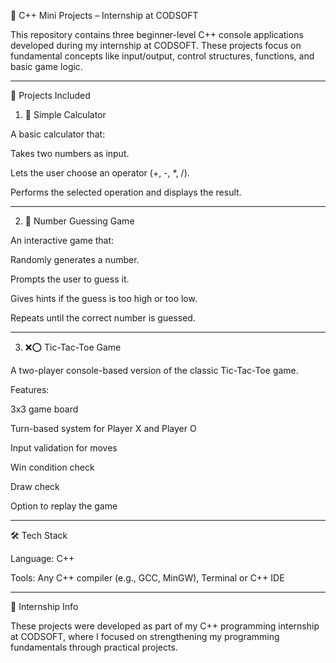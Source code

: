 🎯 C++ Mini Projects – Internship at CODSOFT

This repository contains three beginner-level C++ console applications developed during my internship at CODSOFT. These projects focus on fundamental concepts like input/output, control structures, functions, and basic game logic.


---

📁 Projects Included

1. 🧮 Simple Calculator

A basic calculator that:

Takes two numbers as input.

Lets the user choose an operator (+, -, *, /).

Performs the selected operation and displays the result.



---


2. 🎲 Number Guessing Game

An interactive game that:

Randomly generates a number.

Prompts the user to guess it.

Gives hints if the guess is too high or too low.

Repeats until the correct number is guessed.

---

3. ❌⭕ Tic-Tac-Toe Game

A two-player console-based version of the classic Tic-Tac-Toe game.

Features:

3x3 game board

Turn-based system for Player X and Player O

Input validation for moves

Win condition check

Draw check

Option to replay the game


---

🛠 Tech Stack

Language: C++

Tools: Any C++ compiler (e.g., GCC, MinGW), Terminal or C++ IDE

---

📝 Internship Info

These projects were developed as part of my C++ programming internship at CODSOFT, where I focused on strengthening my programming fundamentals through practical projects.
